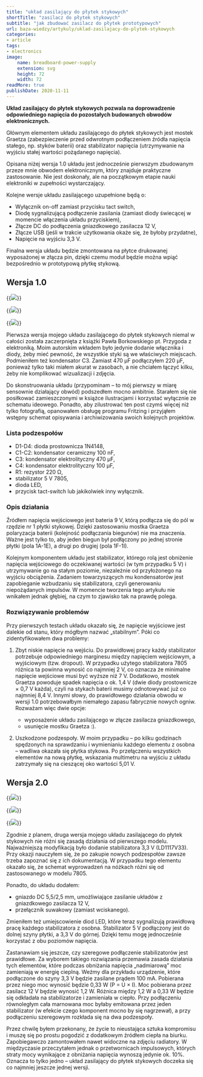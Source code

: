 ```yaml
---
title: "układ zasilający do płytek stykowych"
shortTitle: "zasilacz do płytek stykowych"
subtitle: "jak zbudować zasilacz do płytek prototypowych"
url: baza-wiedzy/artykuly/uklad-zasilajacy-do-plytek-stykowych
categories:
- article
tags:
- electronics
image:
    name: breadboard-power-supply
    extension: svg
    height: 72
    width: 72
readMore: true
publishDate: 2020-11-11
---
```

**Układ zasilający do płytek stykowych pozwala na doprowadzenie odpowiedniego napięcia do pozostałych budowanych obwodów elektronicznych.**
<!--more-->
Głównym elementem układu zasilającego do płytek stykowych jest mostek Graetza (zabezpieczenie przed odwrotnym podłączeniem źródła napięcia stałego, np. styków baterii) oraz stabilizator napięcia (utrzymywanie na wyjściu stałej wartości pożądanego napięcia).

Opisana niżej wersja 1.0 układu jest jednocześnie pierwszym zbudowanym przeze mnie obwodem elektronicznym, który znajduje praktyczne zastosowanie. Nie jest doskonały, ale na początkowym etapie nauki elektroniki w zupełności wystarczający.

Kolejne wersje układu zasilającego uzupełnione będą o:
* Wyłącznik on-off zamiast przycisku tact switch,
* Diodę sygnalizującą podłączenie zasilania (zamiast diody świecącej w momencie włączenia układu przyciskiem),
* Złącze DC do podłączenia gniazdkowego zasilacza 12 V,
* Złącze USB (jeśli w trakcie użytkowania okaże się, że byłoby przydatne),
* Napięcie na wyjściu 3,3 V.

Finalna wersja układu będzie zmontowana na płytce drukowanej wyposażonej w złącza pin, dzięki czemu moduł będzie można wpiąć bezpośrednio w prototypową płytkę stykową.

## Wersja 1.0

{{<image src="breadboard-power-supply-v10-20201114-bb.webp" caption="Wizualizacja układu zasilającego do płytek stykowych v. 1.0">}}

{{<image src="breadboard-power-supply-v10-20201114-scheme.webp" caption="Schemat układu zasilającego do płytek stykowych v. 1.0">}}

{{<image src="breadboard-power-supply-v10-20201114-photo.webp" caption="Fotografia układu zasilającego do płytek stykowych v. 1.0">}}

Pierwsza wersja mojego układu zasilającego do płytek stykowych niemal w całości została zaczerpnięta z książki Pawła Borkowskiego pt. Przygoda z elektroniką. Moim autorskim wkładem było jedynie dodanie włącznika i diody, żeby mieć pewność, że wszystkie styki są we właściwych miejscach. Podmieniłem też kondensator C3. Zamiast 470 μF podłączyłem 220 μF, ponieważ tylko taki miałem akurat w zasobach, a nie chciałem łączyć kilku, żeby nie komplikować wizualizacji i zdjęcia.

Do skonstruowania układu (przypominam – to mój pierwszy w miarę sensownie działający obwód) podszedłem mocno ambitnie. Starałem się nie posiłkować zamieszczonymi w książce ilustracjami i korzystać wyłącznie ze schematu ideowego. Ponadto, aby zilustrować ten post czymś więcej niż tylko fotografią, opanowałem obsługę programu Fritzing i przyjąłem wstępny schemat opisywania i archiwizowania swoich kolejnych projektów.

### Lista podzespołów

* D1-D4: dioda prostownicza 1N4148,
* C1-C2: kondensator ceramiczny 100 nF,
* C3: kondensator elektrolityczny 470 μF,
* C4: kondensator elektrolityczny 100 μF,
* R1: rezystor 220 Ω,
* stabilizator 5 V 7805,
* dioda LED,
* przycisk tact-switch lub jakikolwiek inny wyłącznik.

### Opis działania

Źródłem napięcia wejściowego jest bateria 9 V, którą podłącza się do pól w rzędzie nr 1 płytki stykowej. Dzięki zastosowaniu mostka Graetza polaryzacja baterii (kolejność podłączania biegunów) nie ma znaczenia. Ważne jest tylko to, aby jeden biegun był podłączony po jednej stronie płytki (pola 1A-1E), a drugi po drugiej (pola 1F-1I).

Kolejnym komponentem układu jest stabilizator, którego rolą jest obniżenie napięcia wejściowego do oczekiwanej wartości (w tym przypadku 5 V) i utrzymywanie go na stałym poziomie, niezależnie od przyłożonego na wyjściu obciążenia. Zadaniem towarzyszących mu kondensatorów jest zapobieganie wzbudzaniu się stabilizatora, czyli generowaniu niepożądanych impulsów. W momencie tworzenia tego artykułu nie wnikałem jednak głębiej, na czym to zjawisko tak na prawdę polega.

### Rozwiązywanie problemów

Przy pierwszych testach układu okazało się, że napięcie wyjściowe jest dalekie od stanu, który mógłbym nazwać „stabilnym”. Póki co zidentyfikowałem dwa problemy:

1. Zbyt niskie napięcie na wejściu. Do prawidłowej pracy każdy stabilizator potrzebuje odpowiedniego marginesu między napięciem wejściowym, a wyjściowym (tzw. dropout). W przypadku użytego stabilizatora 7805 różnica ta powinna wynosić co najmniej 2 V, co oznacza że minimalne napięcie wejściowe musi być wyższe niż 7 V. Dodatkowo, mostek Graetza powoduje spadek napięcia o ok. 1,4 V (dwie diody prostownicze × 0,7 V każda), czyli na stykach baterii musimy odnotowywać już co najmniej 8,4 V. Innymi słowy, do prawidłowego działania obwodu w wersji 1.0 potrzebowałbym niemałego zapasu fabrycznie nowych ogniw. Rozważam więc dwie opcje:
   * wyposażenie układu zasilającego w złącze zasilacza gniazdkowego,
   * usunięcie mostku Graetza :).

2. Uszkodzone podzespoły. W moim przypadku – po kilku godzinach spędzonych na sprawdzaniu i wymienianiu każdego elementu z osobna – wadliwa okazała się płytka stykowa. Po przełączeniu wszystkich elementów na nową płytkę, wskazania multimetru na wyjściu z układu zatrzymały się na cieszącej oko wartości 5,01 V.

## Wersja 2.0

{{<image src="breadboard-power-supply-v20-20201211-bb.webp" caption="Wizualizacja układu zasilającego do płytek stykowych v. 2.0">}}

{{<image src="breadboard-power-supply-v20-20201211-scheme.webp" caption="Schemat układu zasilającego do płytek stykowych v. 2.0">}}

{{<image src="breadboard-power-supply-v20-20201211-photo.webp" caption="Fotografia układu zasilającego do płytek stykowych v. 2.0">}}

Zgodnie z planem, druga wersja mojego układu zasilającego do płytek stykowych nie różni się zasadą działania od pierwszego modelu. Najważniejszą modyfikacją było dodanie stabilizatora 3,3 V (LD1117V33). Przy okazji nauczyłem się, że po zakupie nowych podzespołów zawsze trzeba zapoznać się z ich dokumentacją. W przypadku tego elementu okazało się, że schemat wyprowadzeń na nóżkach różni się od zastosowanego w modelu 7805.

Ponadto, do układu dodałem:
* gniazdo DC 5,5/2,5 mm, umożliwiające zasilanie układów z gniazdkowego zasilacza 12 V,
* przełącznik suwakowy (zamiast wciskanego).

Zmieniłem też umiejscowienie diod LED, które teraz sygnalizują prawidłową pracę każdego stabilizatora z osobna. Stabilizator 5 V podłączony jest do dolnej szyny płytki, a 3,3 V do górnej. Dzięki temu mogę jednocześnie korzystać z obu poziomów napięcia.

Zastanawiam się jeszcze, czy szeregowe podłączenie stabilizatorów jest prawidłowe. Za wyborem takiego rozwiązania przemawia zasada działania tych elementów, które podczas obniżania napięcia „nadmiarową” moc zamieniają w energię cieplną. Weźmy dla przykładu urządzenie, które podłączone do szyny 3,3 V będzie zasilane prądem 100 mA. Pobierana przez niego moc wynosić będzie 0,33 W (P = U × I). Moc pobierana przez zasilacz 12 V będzie wynosić 1,2 W. Różnica między 1,2 W a 0,33 W będzie się odkładała na stabilizatorze i zamieniała w ciepło. Przy podłączeniu równoległym cała marnowana moc byłaby emitowana przez jeden stabilizator (w efekcie czego komponent mocno by się nagrzewał), a przy podłączeniu szeregowym rozkłada się na dwa podzespoły.

Przez chwilę byłem przekonany, że życie to nieustająca sztuka kompromisu i muszę się po prostu pogodzić z dodatkowym źródłem ciepła na biurku. Zapobiegawczo zamontowałem nawet widoczne na zdjęciu radiatory. W międzyczasie przeczytałem jednak o przetwornicach impulsowych, których straty mocy wynikające z obniżania napięcia wynoszą jedynie ok. 10%. Oznacza to tylko jedno – układ zasilający do płytek stykowych doczeka się co najmniej jeszcze jednej wersji.